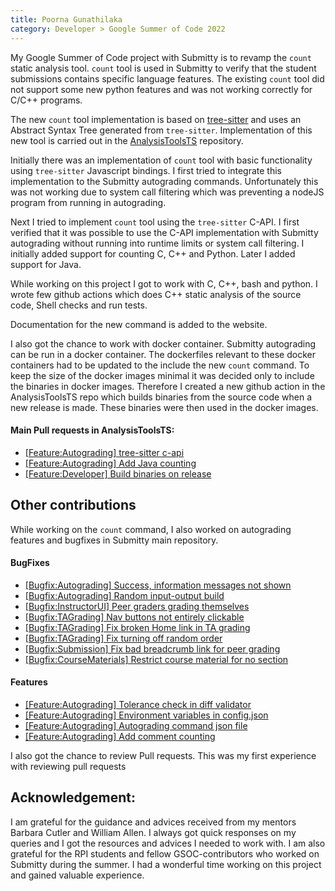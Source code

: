 ```yaml
---
title: Poorna Gunathilaka
category: Developer > Google Summer of Code 2022
---
```


My Google Summer of Code project with Submitty is to revamp the `count` static analysis tool.
`count` tool is used in Submitty to verify that the student submissions contains specific language features. The existing `count` tool did not support some new python features and was not working correctly for C/C++ programs.

The new `count` tool implementation is based on [tree-sitter](https://tree-sitter.github.io/tree-sitter/) and uses an Abstract Syntax Tree generated from `tree-sitter`.
Implementation of this new tool is carried out in the [AnalysisToolsTS](https://github.com/Submitty/AnalysisToolsTS) repository.

Initially there was an implementation of `count` tool with basic functionality using `tree-sitter` Javascript bindings. I first tried to integrate this implementation to the Submitty autograding commands. Unfortunately this was not working due to system call filtering which was preventing a nodeJS program from running in autograding.

Next I tried to implement `count` tool using the `tree-sitter` C-API. I first verified that it was possible to use the C-API implementation with Submitty autograding without running into runtime limits or system call filtering. I initially added support for counting C, C++ and Python. Later I added support for Java.

While working on this project I got to work with C, C++, bash and python. I wrote few github actions which does C++ static analysis of the source code, Shell checks and run tests.

Documentation for the new command is added to the website.

I also got the chance to work with docker container. Submitty autograding can be run in a docker container. The dockerfiles relevant to these docker containers had to be updated to the include the new `count` command. To keep the size of the docker images minimal it was decided only to include the binaries in docker images. Therefore I created a new github action in the AnalysisToolsTS repo which builds binaries from the source code when a new release is made. These binaries were then used in the docker images.

#### Main Pull requests in AnalysisToolsTS:
- [[Feature:Autograding] tree-sitter c-api](https://github.com/Submitty/AnalysisToolsTS/pull/2)
- [[Feature:Autograding] Add Java counting](https://github.com/Submitty/AnalysisToolsTS/pull/9)
- [[Feature:Developer] Build binaries on release](https://github.com/Submitty/AnalysisToolsTS/pull/6)


## Other contributions

While working on the `count` command, I also worked on autograding features and bugfixes in Submitty main repository.


#### BugFixes
- [[Bugfix:Autograding] Success, information messages not shown](https://github.com/Submitty/Submitty/pull/8264)
- [[Bugfix:Autograding] Random input-output build](https://github.com/Submitty/Submitty/pull/8185)
- [[Bugfix:InstructorUI] Peer graders grading themselves](https://github.com/Submitty/Submitty/pull/7983)
- [[Bugfix:TAGrading] Nav buttons not entirely clickable](https://github.com/Submitty/Submitty/pull/7963)
- [[Bugfix:TAGrading] Fix broken Home link in TA grading](https://github.com/Submitty/Submitty/pull/7800)
- [[Bugfix:TAGrading] Fix turning off random order](https://github.com/Submitty/Submitty/pull/7799)
- [[Bugfix:Submission] Fix bad breadcrumb link for peer grading](https://github.com/Submitty/Submitty/pull/7783)
- [[Bugfix:CourseMaterials] Restrict course material for no section](https://github.com/Submitty/Submitty/pull/7770)

#### Features
- [[Feature:Autograding] Tolerance check in diff validator](https://github.com/Submitty/Submitty/pull/8251)
- [[Feature:Autograding] Environment variables in config.json](https://github.com/Submitty/Submitty/pull/8086)
- [[Feature:Autograding] Autograding command json file](https://github.com/Submitty/Submitty/pull/8046)
- [[Feature:Autograding] Add comment counting](https://github.com/Submitty/Submitty/pull/8035)

I also got the chance to review Pull requests. This was my first experience with reviewing pull requests

## Acknowledgement:

I am grateful for the guidance and advices received from my mentors Barbara Cutler and William Allen. I always got quick responses on my queries and I got the resources and advices I needed to work with. I am also grateful for the RPI students and fellow GSOC-contributors who worked on Submitty during the summer. I had a wonderful time working on this project and gained valuable experience.
